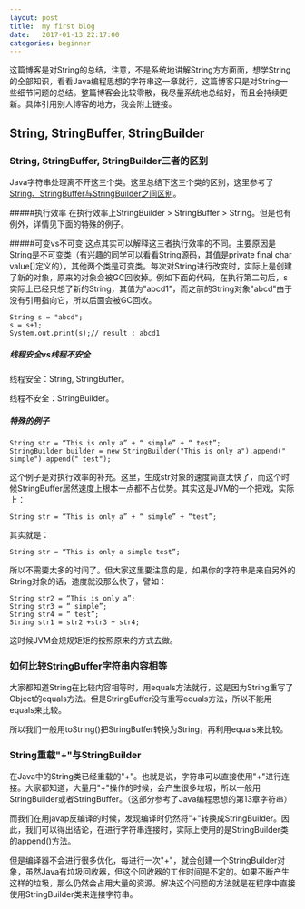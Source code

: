 ```yaml
---
layout: post
title:  my first blog
date:   2017-01-13 22:17:00
categories: beginner
---
```


这篇博客是对String的总结，注意，不是系统地讲解String方方面面，想学String的全部知识，看看Java编程思想的字符串这一章就行，这篇博客只是对String一些细节问题的总结。整篇博客会比较零散，我尽量系统地总结好，而且会持续更新。具体引用别人博客的地方，我会附上链接。

## String, StringBuffer, StringBuilder
### String, StringBuffer, StringBuilder三者的区别
Java字符串处理离不开这三个类。这里总结下这三个类的区别，这里参考了[String、StringBuffer与StringBuilder之间区别](http://www.cnblogs.com/A_ming/archive/2010/04/13/1711395.html)。

#####执行效率
在执行效率上StringBuilder > StringBuffer > String。但是也有例外，详情见下面的特殊的例子。

#####可变vs不可变
这点其实可以解释这三者执行效率的不同。主要原因是String是不可变类（有兴趣的同学可以看看String源码，其值是private final char value[]定义的），其他两个类是可变类。每次对String进行改变时，实际上是创建了新的对象，原来的对象会被GC回收掉。例如下面的代码，在执行第二句后，s实际上已经只想了新的String，其值为"abcd1"，而之前的String对象"abcd"由于没有引用指向它，所以后面会被GC回收。
```
String s = "abcd";
s = s+1;
System.out.print(s);// result : abcd1
```
##### 线程安全vs线程不安全
线程安全：String, StringBuffer。

线程不安全：StringBuilder。

##### 特殊的例子
```
String str = “This is only a” + “ simple” + “ test”;
StringBuilder builder = new StringBuilder("This is only a").append(" simple").append(" test");
```
这个例子是对执行效率的补充。这里，生成str对象的速度简直太快了，而这个时候StringBuffer居然速度上根本一点都不占优势。其实这是JVM的一个把戏，实际上：
```
String str = “This is only a” + “ simple” + “test”;
```
其实就是：
```
String str = “This is only a simple test”;
```
所以不需要太多的时间了。但大家这里要注意的是，如果你的字符串是来自另外的String对象的话，速度就没那么快了，譬如：
```
String str2 = “This is only a”;
String str3 = “ simple”;
String str4 = “ test”;
String str1 = str2 +str3 + str4;
```
这时候JVM会规规矩矩的按照原来的方式去做。

### 如何比较StringBuffer字符串内容相等
大家都知道String在比较内容相等时，用equals方法就行，这是因为String重写了Object的equals方法。但是StringBuffer没有重写equals方法，所以不能用equals来比较。

所以我们一般用toString()把StringBuffer转换为String，再利用equals来比较。

### String重载"+"与StringBuilder
在Java中的String类已经重载的"+"。也就是说，字符串可以直接使用"+"进行连接。大家都知道，大量用"+"操作的时候，会产生很多垃圾，所以一般用StringBuilder或者StringBuffer。（这部分参考了Java编程思想的第13章字符串）

而我们在用javap反编译的时候，发现编译时仍然将"+"转换成StringBuilder。因此，我们可以得出结论，在进行字符串连接时，实际上使用的是StringBuilder类的append()方法。

但是编译器不会进行很多优化，每进行一次"+"，就会创建一个StringBuilder对象，虽然Java有垃圾回收器，但这个回收器的工作时间是不定的。如果不断产生这样的垃圾，那么仍然会占用大量的资源。解决这个问题的方法就是在程序中直接使用StringBuilder类来连接字符串。
